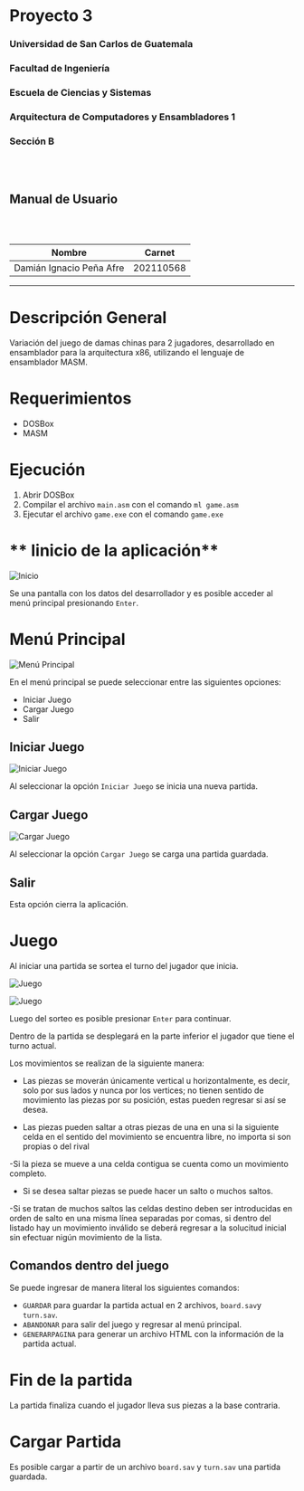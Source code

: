 # **Proyecto 3**
### Universidad de San Carlos de Guatemala
### Facultad de Ingeniería
### Escuela de Ciencias y Sistemas
### Arquitectura de Computadores y Ensambladores 1
### Sección B
<br></br>

## **Manual de Usuario**
<br></br>

| Nombre | Carnet | 
| --- | --- |
| Damián Ignacio Peña Afre | 202110568 |
----

# **Descripción General**

Variación del juego de damas chinas para 2 jugadores, desarrollado en ensamblador para la arquitectura x86, utilizando el lenguaje de ensamblador MASM.

# **Requerimientos**
- DOSBox
- MASM

# **Ejecución**

1. Abrir DOSBox
2. Compilar el archivo `main.asm` con el comando `ml game.asm`
3. Ejecutar el archivo `game.exe` con el comando `game.exe`

# ** Iinicio de la aplicación**

![Inicio](https://gitlab.com/damianpeaf/ACE1-231S0778B202110568PRAC3/-/blob/7c47bacebc2d8367a7cb32947661cd4a02310cc2/docs/user/img/Inicio.PNG)

Se una pantalla con los datos del desarrollador y es posible acceder al menú principal presionando `Enter`.

# **Menú Principal**

![Menú Principal](https://gitlab.com/damianpeaf/ACE1-231S0778B202110568PRAC3/-/blob/7c47bacebc2d8367a7cb32947661cd4a02310cc2/docs/user/img/MenuPrincipal.PNG)

En el menú principal se puede seleccionar entre las siguientes opciones:
- Iniciar Juego
- Cargar Juego
- Salir

## **Iniciar Juego**

![Iniciar Juego](https://gitlab.com/damianpeaf/ACE1-231S0778B202110568PRAC3/-/blob/7c47bacebc2d8367a7cb32947661cd4a02310cc2/docs/user/img/IniciarJuego.PNG)

Al seleccionar la opción `Iniciar Juego` se inicia una nueva partida.

## **Cargar Juego**

![Cargar Juego](https://gitlab.com/damianpeaf/ACE1-231S0778B202110568PRAC3/-/blob/883c7fc36d01e9dde0af1bfecfe6d13da3471fa5/docs/user/img/CargarJuego.PNG)

Al seleccionar la opción `Cargar Juego` se carga una partida guardada.

## **Salir**
Esta opción cierra la aplicación.


# **Juego**

Al iniciar una partida se sortea el turno del jugador que inicia.

![Juego](https://gitlab.com/damianpeaf/ACE1-231S0778B202110568PRAC3/-/blob/7c47bacebc2d8367a7cb32947661cd4a02310cc2/docs/user/img/Juego.PNG)

![Juego](https://gitlab.com/damianpeaf/ACE1-231S0778B202110568PRAC3/-/blob/7c47bacebc2d8367a7cb32947661cd4a02310cc2/docs/user/img/Sorteo.PNG)

Luego del sorteo es posible presionar `Enter` para continuar.


Dentro de la partida se desplegará en la parte inferior el jugador que tiene el turno actual.

Los movimientos se realizan de la siguiente manera:
- Las piezas se moverán únicamente vertical u horizontalmente, es decir, solo por sus lados y nunca por los vertices; no tienen sentido de movimiento las piezas por su posición, estas pueden regresar si así se desea.

- Las piezas pueden saltar a otras piezas de una en una si la siguiente celda en el sentido del movimiento se encuentra libre, no importa si son propias o del rival

-Si la pieza se mueve a una celda contigua se cuenta como un movimiento completo.

- Si se desea saltar piezas se puede hacer un salto o muchos saltos.

-Si se tratan de muchos saltos las celdas destino deben ser introducidas en orden de salto en una misma línea separadas por comas, si dentro del listado hay un movimiento inválido se deberá regresar a la solucitud inicial sin efectuar nigún movimiento de la lista.

## **Comandos dentro del juego**

Se puede ingresar de manera literal los siguientes comandos:

- `GUARDAR` para guardar la partida actual en 2 archivos, `board.sav`y `turn.sav`.
- `ABANDONAR` para salir del juego y regresar al menú principal.
- `GENERARPAGINA` para generar un archivo HTML con la información de la partida actual.

# **Fin de la partida**

La partida finaliza cuando el jugador lleva sus piezas a la base contraria.

# **Cargar Partida**

Es posible cargar a partir de un archivo `board.sav` y `turn.sav` una partida guardada.
